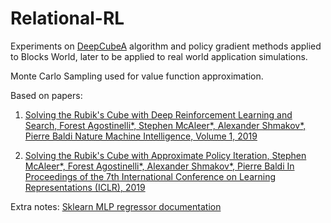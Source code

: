 # Relational-RL

Experiments on [DeepCubeA](http://deepcube.igb.uci.edu) algorithm and policy gradient methods applied to Blocks World, later to be applied to real world application simulations.

Monte Carlo Sampling used for value function approximation.

Based on papers:

1. [Solving the Rubik's Cube with Deep Reinforcement Learning and Search, Forest Agostinelli*, Stephen McAleer*, Alexander Shmakov*, Pierre Baldi
Nature Machine Intelligence, Volume 1, 2019](http://deepcube.igb.uci.edu/static/files/SolvingTheRubiksCubeWithDeepReinforcementLearningAndSearch_Final.pdf)

2. [Solving the Rubik's Cube with Approximate Policy Iteration, Stephen McAleer*, Forest Agostinelli*, Alexander Shmakov*, Pierre Baldi
In Proceedings of the 7th International Conference on Learning Representations (ICLR), 2019](https://openreview.net/pdf?id=Hyfn2jCcKm)

Extra notes: [Sklearn MLP regressor documentation](https://scikit-learn.org/stable/modules/generated/sklearn.neural_network.MLPRegressor.html)

